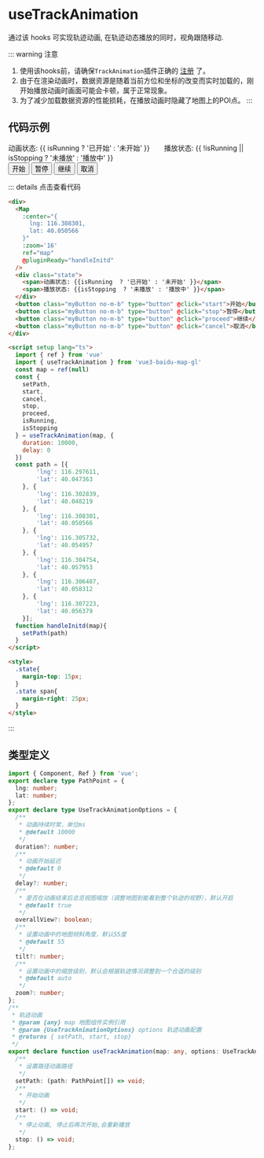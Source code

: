 # useTrackAnimation

通过该 hooks 可实现轨迹动画, 在轨迹动态播放的同时，视角跟随移动.

::: warning 注意
1. 使用该hooks前，请确保`TrackAnimation`插件正确的 [注册](../guide/#插件注册) 了。
2. 由于在渲染动画时，数据资源是随着当前方位和坐标的改变而实时加载的，刚开始播放动画时画面可能会卡顿，属于正常现象。
3. 为了减少加载数据资源的性能损耗，在播放动画时隐藏了地图上的POI点。
:::
## 代码示例

<div>
  <Map 
    :center="{
      lng: 116.308301,
      lat: 40.050566
    }"
    :zoom='16'
    ref="map" 
    @pluginReady="handleInitd"
  />
  <div class="state">
    <span>动画状态: {{ isRunning  ? '已开始' : '未开始' }}</span>
    <span>播放状态: {{ !isRunning || isStopping  ? '未播放' : '播放中' }}</span>
  </div>
  <button class="myButton no-m-b" type="button" @click="start">开始</button>
  <button class="myButton no-m-b" type="button" @click="stop">暂停</button>
  <button class="myButton no-m-b" type="button" @click="proceed">继续</button>
  <button class="myButton no-m-b" type="button" @click="cancel">取消</button>
</div>

<script setup lang="ts">
  import { ref } from 'vue'
  import { useTrackAnimation } from '../../../packages/hooks/useTrackAnimation'
  const map = ref(null)
  const { 
    setPath,
    start,
    cancel,
    stop,
    proceed,
    isRunning,
    isStopping
  } = useTrackAnimation(map, {
    duration:10000,
    delay:0
  })
  console.log(isStopping)
  const path = [{
        'lng': 116.297611,
        'lat': 40.047363
    }, {
        'lng': 116.302839,
        'lat': 40.048219
    }, {
        'lng': 116.308301,
        'lat': 40.050566
    }, {
        'lng': 116.305732,
        'lat': 40.054957
    }, {
        'lng': 116.304754,
        'lat': 40.057953
    }, {
        'lng': 116.306487,
        'lat': 40.058312
    }, {
        'lng': 116.307223,
        'lat': 40.056379
    }];
  function handleInitd(map){
    
    setPath(path)
  }
</script>

<style>
  .state{
    margin-top: 15px;
  }
  .state span{
    margin-right: 25px;
  }
</style>

::: details 点击查看代码
```html
<div>
  <Map 
    :center="{
      lng: 116.308301,
      lat: 40.050566
    }"
    :zoom='16'
    ref="map" 
    @pluginReady="handleInitd"
  />
  <div class="state">
    <span>动画状态: {{isRunning  ? '已开始' : '未开始' }}</span>
    <span>播放状态: {{isStopping  ? '未播放' : '播放中' }}</span>
  </div>
  <button class="myButton no-m-b" type="button" @click="start">开始</button>
  <button class="myButton no-m-b" type="button" @click="stop">暂停</button>
  <button class="myButton no-m-b" type="button" @click="proceed">继续</button>
  <button class="myButton no-m-b" type="button" @click="cancel">取消</button>
</div>

<script setup lang="ts">
  import { ref } from 'vue'
  import { useTrackAnimation } from 'vue3-baidu-map-gl'
  const map = ref(null)
  const { 
    setPath,
    start,
    cancel,
    stop,
    proceed,
    isRunning,
    isStopping
  } = useTrackAnimation(map, {
    duration: 10000,
    delay: 0
  })
  const path = [{
        'lng': 116.297611,
        'lat': 40.047363
    }, {
        'lng': 116.302839,
        'lat': 40.048219
    }, {
        'lng': 116.308301,
        'lat': 40.050566
    }, {
        'lng': 116.305732,
        'lat': 40.054957
    }, {
        'lng': 116.304754,
        'lat': 40.057953
    }, {
        'lng': 116.306487,
        'lat': 40.058312
    }, {
        'lng': 116.307223,
        'lat': 40.056379
    }];
  function handleInitd(map){
    setPath(path)
  }
</script>

<style>
  .state{
    margin-top: 15px;
  }
  .state span{
    margin-right: 25px;
  }
</style>
```
:::
## 类型定义

```ts
import { Component, Ref } from 'vue';
export declare type PathPoint = {
  lng: number;
  lat: number;
};
export declare type UseTrackAnimationOptions = {
  /**
   * 动画持续时常，单位ms
   * @default 10000
   */
  duration?: number;
  /**
   * 动画开始延迟
   * @default 0
   */
  delay?: number;
  /**
   * 是否在动画结束后总览视图缩放（调整地图到能看到整个轨迹的视野），默认开启
   * @default true
   */
  overallView?: boolean;
  /**
   * 设置动画中的地图倾斜角度，默认55度
   * @default 55
   */
  tilt?: number;
  /**
   * 设置动画中的缩放级别，默认会根据轨迹情况调整到一个合适的级别
   * @default auto
   */
  zoom?: number;
};
/**
 * 轨迹动画
 * @param {any} map 地图组件实例引用
 * @param {UseTrackAnimationOptions} options 轨迹动画配置
 * @returns { setPath, start, stop}
 */
export declare function useTrackAnimation(map: any, options: UseTrackAnimationOptions): {
  /**
   * 设置路径动画路径
   */
  setPath: (path: PathPoint[]) => void;
  /**
   * 开始动画
   */
  start: () => void;
  /**
   * 停止动画, 停止后再次开始,会重新播放
   */
  stop: () => void;
};
```

